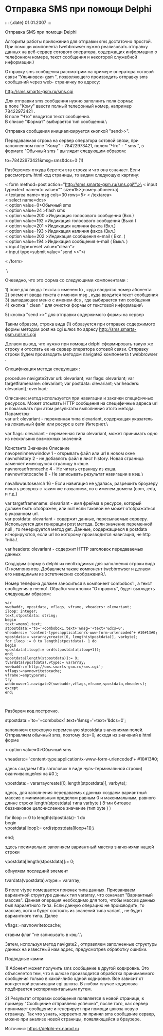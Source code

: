 Отправка SMS при помощи Delphi
==============================

::: {.date}
01.01.2007
:::

Отправка SMS при помощи Delphi

Алгоритм работы приложения для отправки sms достаточно простой. При
помощи компонента twebbrowser нужно реализовать отправку данных на
веб-сервер сотового оператора, содержащих информацию о телефонном
номере, текст сообщения и некоторой служебной информации.\

Отправку sms сообщения рассмотрим на примере оператора сотовой связи
\"Ульяновск- gsm \", позволяющего производить отправку sms сообщений
через web- страничку по адресу:

http://sms.smarts-gsm.ru/sms.cgi

Для отправки sms сообщения нужно заполнить поля формы:\
в поле \"Кому\" ввести полный телефонный номер, например 78422973421 .\
В поле \"Что\" вводится текст сообщения.\
В списке \"Формат\" выбирается тип сообщения.\

Отправка сообщения инициализируется кнопкой \"send\>\>\".

Передаваемая строка на сервер оператора сотовой связи, при заполненном
поле \"Кому\" - 78422973421, полем \"Что\" - \" sms \", в формате
\"Обычный sms \" выглядит следующим образом:

to=78422973421&msg=sms&dcs=0 (1)

Разберемся откуда берется эта строка и что она означает. Если
рассмотреть html код страницы, то видим следующую картину:

\< form method=post action=\"http://sms.smarts-gsm.ru/sms.cgi\"\>\
\< input type=text name=to value=\"\" size=15\>\[номер абонента\]\
\< textarea name=msg cols=30 rows=5\> \< /textarea\>\
\< select name=dcs\>\
\< option value=0\>Обычный sms\
\< option value=24 \>flash sms\
\< option value=200 \>Индикация голосового сообщения (Вкл.)\
\< option value=192 \>Индикация голосового сообщения (Выкл.)\
\< option value=201 \>Иидикация наличия факса (Вкл.)\
\< option value=193 \>Иидикация наличия факса (Вкл.)\
\< option value=202 \>Индикация сообщения e-mail ( Вкл. )\
\< option value=194 \>Индикация сообщения e-mail ( Выкл. )\
\< input type=reset value=\"clean\"\>\
\< input type=submit value=\"send \>\>\"\>\

\< /form\>

 \

Очевидно, что это форма со следующими компонентами :

1\) поле для ввода текста с именем to , куда вводится номер абонента\
2) элемент ввода текста с именем msg , куда вводится текст сообщения\
3) выпадающее меню с именем dcs , где выбирается тип сообщения\
4) кнопка \" clean \" для очистки формы от текстовой информации\

5\) кнопка \"send \>\>\" для отправки содержимого формы на сервер

Таким образом, строка вида (1) образуется при отправке содержимого формы
методом post на cgi шлюз по адресу http://sms.smarts-gsm.ru/sms.cgi

Делаем вывод, что нужно при помощи delphi сформировать такую же строку и
отослать ее на сервер оператора сотовой связи. Отправку строки будем
производить методом navigate2 компонента t webbrowser .

Спецификация метода следующая :

procedure navigate2(var url: olevariant; var flags: olevariant; var
targetframename: olevariant; var postdata: olevariant; var headers:
olevariant); overload;

Описание: метод используется при навигации и закачки специфичных
ресурсов. Может отсылать НТТР сообщения на специфичные адреса url и
показывать при этом результаты выполнения этого метода.\
Параметры:\
var url: olevariant - переменная типа olevariant, содержащая указатель
на локальный файл или ресурс в сети Интернет.\

var flags: olevariant - переменная типа olevariant, может принимать одно
из нескольких возможных значений:

Константа Значение Описание\
navopeninnewwindow 1 - открывать файл или url в новом окне\
navnohistory 2 - не добавлять файл в лист history. Новая страница
заменяет имеющуюся страницу в кэше.\
navnoreadfromcache 4 - Не читать страницу из кэша.\
navnowritetocache 8 - Не записывать результат навигации в кэш.\

navallowautosearch 16 - Если навигация не удалась, разрешить броузеру
искать ресурсы с таким же названием, но с именем домена (com, .edu, и
т.д.)

var targetframename: olevariant - имя фрейма в ресурсе, который должен
быть отображен, или null если таковой не может отображаться в указанном
url.\
var postdata: olevariant - содержит данные, пересылаемые серверу.
Используется для генерации post метода. Если значение переменной null ,
то генерируется метод get. Данные, содержащиеся в postdata\
игнорируются, если url по которому производится навигация, не http
типа.\

var headers: olevariant - содержит НТТР заголовок передаваемых данных

Создадим форму в delphi из необходимых для заполнения строки вида (1)
компонентов. Добавляем также компонент twebbrowser и делаем его
невидимым из эстетических соображений.\

Номер телефона должен заноситься в компонент combobox1 , а текст
сообщения в memo1. Обработчик кнопки \"Отправить\", будет выглядеть
следующим образом:

    var
    vwebaddr, vpostdata, vflags, vframe, vheaders: olevariant;
    iloop: integer;
    text,stpostdata: string;
    begin
    text:=memo1.text;
    stpostdata:='to='+combobox1.text+'&msg='+text+'&dcs=0';
    vheaders:= 'content-type:application/x-www-form-urlencoded'+ #10#13#0;
    vpostdata:= vararraycreate([0, length(stpostdata)], varbyte);
    for iloop := 0 to length(stpostdata)- 1 do
    begin
    vpostdata[iloop]:= ord(stpostdata[iloop+1]); 
    end;
    vpostdata[length(stpostdata)]:= 0;
    tvardata(vpostdata).vtype:= vararray;
    vwebaddr:='http://sms.smarts-gsm.ru/sms.cgi';
    vflags:=navnowritetocache;
    vframe:=emptyparam;
    try
    webbrowser1.navigate2(vwebaddr,vflags,vframe,vpostdata,vheaders);
    except
    end; 

 

Разберем код построчно.

stpostdata:=\'to=\'+combobox1.text+\'&msg=\'+text+\'&dcs=0\';

заполняем строковую переменную stpostdata значениями полей. Отправляем
обычный sms, поэтому dcs=0, исходя из значений в html форме

\< option value=0\>Обычный sms

vheaders:= \'content-type:application/x-www-form-urlencoded\'+
\#10\#13\#0;

здесь создаем http заголовок в виде нуль-терминальной строки(
оканчивающейся на \#0 );

vpostdata:= vararraycreate(\[0, length(stpostdata)\], varbyte);

здесь, для заполнения передаваемых данных создаем вариантный массив с
минимальным пределом равным 0 и максимальным, равного длине строки
length(stpostdata) типа varbyte ( 8-ми битовое беззнаковое целочисленное
значение (тип byte ) )

for iloop := 0 to length(stpostdata)- 1 do\
begin\
vpostdata\[iloop\]:= ord(stpostdata\[iloop+1\]);\

end;

здесь посимвольно заполняем вариантный массив значениями нашей строки

vpostdata\[length(stpostdata)\]:= 0;

обнуляем последний элемент

tvardata(vpostdata).vtype:= vararray;

В поле vtype помещается признак типа данных. Присваиваем вариантной
структуре данных тип vararray, что означает \"Вариантный массив\".
Данная операция необходимо для того, чтобы массив данных был вариантного
типа. Если данную операцию не производить, то массив, хотя и будет
состоять из значений типа variant , не будет вариантного типа. Далее

vflags:=navnowritetocache;

ставим флаг \"не записывать в кэш\".\

Затем, используя метод navigate2 , отправляем заполненные структуры
данных на известный нам адрес, предусмотрев обработку ошибки.

Подводные камни

1\) Абонент может получить sms сообщение в другой кодировке. Это
объясняется тем, что в шлюзе производится обработка принимаемого
сообщения только в какой-либо одной кодировке. Все зависит от конкретной
реализации cgi шлюза. В любом случае кодировка подбирается
экспериментальным путем.

2\) Результат отправки сообщения появляется в новой странице, к примеру
\"Сообщение отправлено успешно\", после того, как сервер принимает
сообщение и генерирует при помощи шлюза новую страницу. Так что узнать,
корректно ли принял sms сообщение сервер, можно при анализе новой
страницы, появляющейся в браузере.

Источник: <https://delphi-ex.narod.ru>
